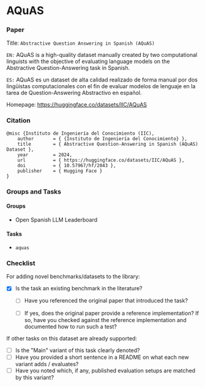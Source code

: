 # AQuAS

### Paper

Title: `Abstractive Question Answering in Spanish (AQuAS)`

`EN:` AQuAS is a high-quality dataset manually created by two computational linguists with the objective of evaluating language models on the Abstractive Question-Answering task in Spanish.

`ES:` AQuAS es un dataset de alta calidad realizado de forma manual por dos lingüistas computacionales con el fin de evaluar modelos de lenguaje en la tarea de Question-Answering Abstractivo en español.

Homepage: https://huggingface.co/datasets/IIC/AQuAS


### Citation

```
@misc {Instituto de Ingeniería del Conocimiento (IIC),
    author       = { {Instituto de Ingeniería del Conocimiento} },
    title        = { Abstractive Question-Answering in Spanish (AQuAS) Dataset },
    year         = 2024,
    url          = { https://huggingface.co/datasets/IIC/AQuAS },
    doi          = { 10.57967/hf/2043 },
    publisher    = { Hugging Face }
}
```

### Groups and Tasks

#### Groups

* Open Spanish LLM Leaderboard

#### Tasks

* `aquas`

### Checklist

For adding novel benchmarks/datasets to the library:
* [x] Is the task an existing benchmark in the literature?
  * [ ] Have you referenced the original paper that introduced the task?
  * [ ] If yes, does the original paper provide a reference implementation? If so, have you checked against the reference implementation and documented how to run such a test?


If other tasks on this dataset are already supported:
* [ ] Is the "Main" variant of this task clearly denoted?
* [ ] Have you provided a short sentence in a README on what each new variant adds / evaluates?
* [ ] Have you noted which, if any, published evaluation setups are matched by this variant?
